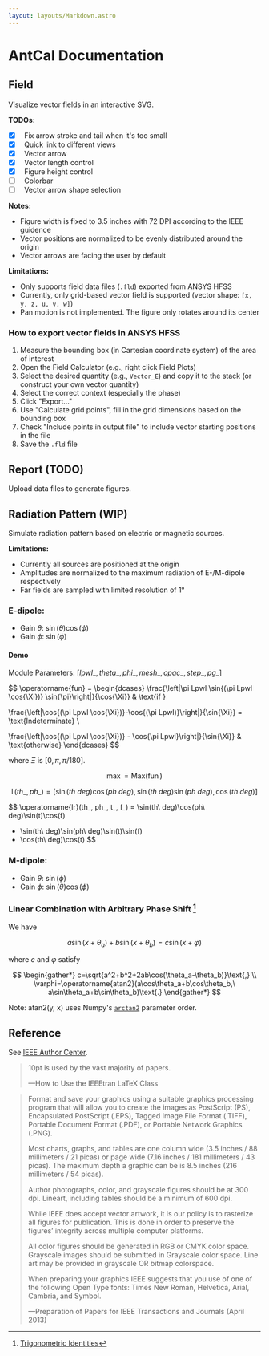 ```yaml
---
layout: layouts/Markdown.astro
---
```


# AntCal Documentation

## Field

Visualize vector fields in an interactive SVG.

**TODOs:**

- [x] &nbsp; Fix arrow stroke and tail when it's too small
- [x] &nbsp; Quick link to different views
- [x] &nbsp; Vector arrow
- [x] &nbsp; Vector length control
- [x] &nbsp; Figure height control
- [ ] &nbsp; Colorbar
- [ ] &nbsp; Vector arrow shape selection

**Notes:**

- Figure width is fixed to 3.5 inches with 72 DPI according to the IEEE guidence
- Vector positions are normalized to be evenly distributed around the origin
- Vector arrows are facing the user by default

**Limitations:**

- Only supports field data files (`.fld`) exported from ANSYS HFSS
- Currently, only grid-based vector field is supported (vector shape: `[x, y, z, u, v, w]`)
- Pan motion is not implemented. The figure only rotates around its center

### How to export vector fields in ANSYS HFSS

1. Measure the bounding box (in Cartesian coordinate system) of the area of interest
2. Open the Field Calculator (e.g., right click Field Plots)
3. Select the desired quantity (e.g., `Vector_E`) and copy it to the stack (or construct your own vector quantity)
4. Select the correct context (especially the phase)
5. Click "Export..."
6. Use "Calculate grid points", fill in the grid dimensions based on the bounding box
7. Check "Include points in output file" to include vector starting positions in the file
8. Save the `.fld` file

## Report (TODO)

Upload data files to generate figures.

## Radiation Pattern (WIP)

Simulate radiation pattern based on electric or magnetic sources.

**Limitations:**

- Currently all sources are positioned at the origin
- Amplitudes are normalized to the maximum radiation of E-/M-dipole respectively
- Far fields are sampled with limited resolution of 1°

### E-dipole:

- Gain $θ$: $\sin(\theta)\cos(\phi)$
- Gain $ϕ$: $\sin(\phi)$

#### Demo

Module Parameters: $[lpwl\_, {theta\_, phi\_}, mesh\_, opac\_, step\_, pg\_]$

$$
\operatorname{fun} =
\begin{dcases}
\frac{\left|\pi Lpwl \sin{(\pi Lpwl \cos{\Xi})} \sin{\pi}\right|}{\cos{\Xi}}
& \text{if }

\frac{\left|\cos{(\pi Lpwl \cos{\Xi})}-\cos{(\pi Lpwl)}\right|}{\sin{\Xi}}
= \text{Indeterminate} \\

\frac{\left|\cos{(\pi Lpwl \cos{\Xi})} - \cos{\pi Lpwl}\right|}{\sin{\Xi}}
& \text{otherwise}
\end{dcases}
$$

where $\Xi$ is $[0, \pi, \pi / 180]$.

$$
\operatorname{max} = \operatorname{Max(\operatorname{fun})}
$$

$$
\operatorname{l}(th\_, ph\_) = [\sin(th\ deg)\cos(ph\ deg), \sin(th\ deg)\sin(ph\ deg), \cos(th\ deg)]
$$

$$
\operatorname{lr}(th\_, ph\_, t\_, f\_) = \sin(th\ deg)\cos(ph\ deg)\sin(t)\cos(f)
+ \sin(th\ deg)\sin(ph\ deg)\sin(t)\sin(f)
+ \cos(th\ deg)\cos(t)
$$

### M-dipole:

- Gain $θ$: $\sin(\phi)$
- Gain $ϕ$: $\sin(\theta)\cos(\phi)$

### Linear Combination with Arbitrary Phase Shift [^wikipedia]

We have

$$
a\sin(x+\theta_a)+b\sin(x+\theta_b)=c\sin(x+\varphi)
$$

where $c$ and $\varphi$ satisfy

$$
\begin{gather*}
c=\sqrt{a^2+b^2+2ab\cos(\theta_a-\theta_b)}\text{,} \\
\varphi=\operatorname{atan2}(a\cos\theta_a+b\cos\theta_b,\ a\sin\theta_a+b\sin\theta_b)\text{.}
\end{gather*}
$$

Note: $\operatorname{atan2(y,\ x)}$ uses Numpy's [`arctan2`](https://numpy.org/doc/stable/reference/generated/numpy.arctan2.html) parameter order.

[^wikipedia]: [Trigonometric Identities](https://en.wikipedia.org/wiki/List_of_trigonometric_identities#Arbitrary_phase_shift)

## Reference

See [IEEE Author Center](https://journals.ieeeauthorcenter.ieee.org).

> 10pt is used by the vast majority of papers.
>
> —How to Use the IEEEtran LaTeX Class

> Format and save your graphics using a suitable
> graphics processing program that will allow
> you to create the images as PostScript (PS),
> Encapsulated PostScript (.EPS),
> Tagged Image File Format (.TIFF),
> Portable Document Format (.PDF),
> or Portable Network Graphics (.PNG).
>
> Most charts, graphs, and tables are one column wide
> (3.5 inches / 88 millimeters / 21 picas)
> or page wide (7.16 inches / 181 millimeters / 43 picas).
> The maximum depth a graphic can be is 8.5 inches
> (216 millimeters / 54 picas).
>
> Author photographs, color, and grayscale figures
> should be at 300 dpi.
> Lineart, including tables should be a minimum
> of 600 dpi.
>
> While IEEE does accept vector artwork,
> it is our policy is to rasterize
> all figures for publication.
> This is done in order to preserve the
> figures’ integrity across multiple computer platforms.
>
> All color figures should be generated in RGB
> or CMYK color space.
> Grayscale images should be submitted in
> Grayscale color space.
> Line art may be provided in grayscale
> OR bitmap colorspace.
>
> When preparing your graphics IEEE suggests
> that you use of one of the
> following Open Type fonts:
> Times New Roman, Helvetica, Arial, Cambria, and Symbol.
>
> —Preparation of Papers for IEEE Transactions and Journals (April 2013)
